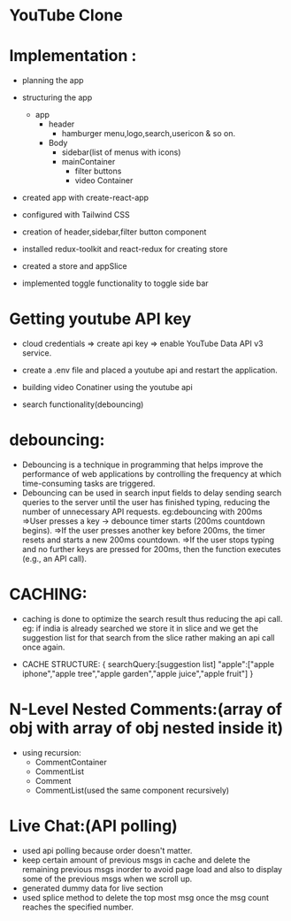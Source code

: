 # YouTube Clone

# Implementation :

- planning the app
- structuring the app

  - app
    - header
      - hamburger menu,logo,search,usericon & so on.
    - Body
      - sidebar(list of menus with icons)
      - mainContainer
        - filter buttons
        - video Container

- created app with create-react-app
- configured with Tailwind CSS
- creation of header,sidebar,filter button component

- installed redux-toolkit and react-redux for creating store
- created a store and appSlice
- implemented toggle functionality to toggle side bar

# Getting youtube API key

- cloud credentials => create api key => enable YouTube Data API v3 service.
- create a .env file and placed a youtube api and restart the application.

- building video Conatiner using the youtube api

- search functionality(debouncing)

# debouncing:

- Debouncing is a technique in programming that helps improve the performance of web applications by controlling the frequency at which time-consuming tasks are triggered.
- Debouncing can be used in search input fields to delay sending search queries to the server until the user has finished typing, reducing the number of unnecessary API requests.
  eg:debouncing with 200ms
  =>User presses a key → debounce timer starts (200ms countdown begins).
  =>If the user presses another key before 200ms, the timer resets and starts a new 200ms countdown.
  =>If the user stops typing and no further keys are pressed for 200ms, then the function executes (e.g., an API call).

# CACHING:

- caching is done to optimize the search result thus reducing the api call.
  eg: if india is already searched we store it in slice and we get the suggestion list for that search from the slice rather making an api call once again.

- CACHE STRUCTURE:
  {
  searchQuery:[suggestion list]
  "apple":["apple iphone","apple tree","apple garden","apple juice","apple fruit"]
  }

# N-Level Nested Comments:(array of obj with array of obj nested inside it)

- using recursion:
  - CommentContainer
  - CommentList
  - Comment
  - CommentList(used the same component recursively)

# Live Chat:(API polling)

- used api polling because order doesn't matter.
- keep certain amount of previous msgs in cache and delete the remaining previous msgs inorder to avoid page load and also to display some of the previous msgs when we scroll up.
- generated dummy data for live section
- used splice method to delete the top most msg once the msg count reaches the specified number.
